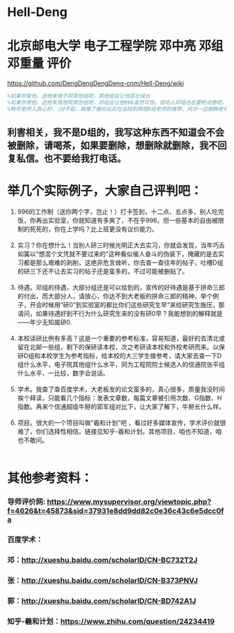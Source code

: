 # Hell-Deng
# 北京邮电大学 电子工程学院 邓中亮 邓组 邓重量 评价
https://github.com/DengDengDengDeng-cnm/Hell-Deng/wiki
```Matlab
%如果你爱他，送他来电子院其他组吧，其他组会让他茁壮成长
%如果你恨他，送他来其他院其他组吧，邓组会让他996虽然可怕，但劝人邓组也总要积点德吧，
%韩可老师人真心好，（对不起，我搜了搜论坛实在没找到其他D组老师的推荐，风评一边倒韩老师）。但邓组的高压真的慎重。
```


## 利害相关，我不是D组的，我写这种东西不知道会不会被删除，请喝茶，如果要删除，想删除就删除，我不回复私信。也不要给我打电话。

# 举几个实际例子，大家自己评判吧：
1. 996的工作制（送你两个字，岂止！）打卡签到，十二点、五点多，别人吃完饭，你再出实验室，你就知道有多爽了，不在乎996，但一些基本的自由被限制的死死的，你在上学吗？比上班更没有议价能力。<br><br>
2. 实习？你在想什么！当别人研三时候光明正大去实习，你就会发现，当年巧舌如簧以“想混个文凭就不要过来的”这种看似催人奋斗的伪装下，掩藏的是去实习都是那么艰难的剥削，这绝非危言耸听，你去查一查往年的帖子，吐槽D组的研三下还不让去实习的帖子还是蛮多的，不过可能被删贴了。<br><br>
3. 待遇。邓组的待遇，大部分组还是可以给到的，宣传的好待遇是基于拼命三郎的付出，而大部分人，请放心，你达不到大老板的拼命三郎的精神，举个例子，开会时候用“研0”到实验室的都比你们这些研究生早“来给研究生施压，那请问，如果待遇好到不行为什么研究生来的没有研0早？我能想到的解释就是——年少无知属研0.<br><br>
4. 本校读研比例有多高？这是一个重要的参考标准，容易知道，最好的去清北或留在北邮一些组，剩下的保研读本校，次之考研读本校和外校考研而来。以保研D组和本校学生为参考指标，给本校的大三学生做参考，请大家去查一下D组什么水平，电子院其他组什么水平，同为工程院院士候选人的信通院张平组什么水平，一比较，数字会说话。<br><br>
5. 学术。我查了查百度学术，大老板发的论文蛮多的，真心很多，质量我没时间挨个拜读，只能看几个指标：发表文章数，每篇文章被引用次数、G指数、H指数。再来个信通超级牛掰的郭军组对比下，让大家了解下，牛掰长什么样。<br><br>
6. 项目。很大的一个项目叫做”羲和计划“吧 ，看过好多媒体宣传，学术评价就很难了，你们选择性相信。链接见知乎-羲和计划。其他项目，咱也不知道，咱也不敢问。<br><br>

# 其他参考资料：
### 导师评价网: https://www.mysupervisor.org/viewtopic.php?f=4626&t=45873&sid=37931e8dd9dd82c0e36c43c6e5dcc0fa
### 百度学术：
### 邓：http://xueshu.baidu.com/scholarID/CN-BC732T2J
### 张：http://xueshu.baidu.com/scholarID/CN-B373PNVJ
### 郭：http://xueshu.baidu.com/scholarID/CN-BD742A1J
### 知乎-羲和计划：https://www.zhihu.com/question/24234419
